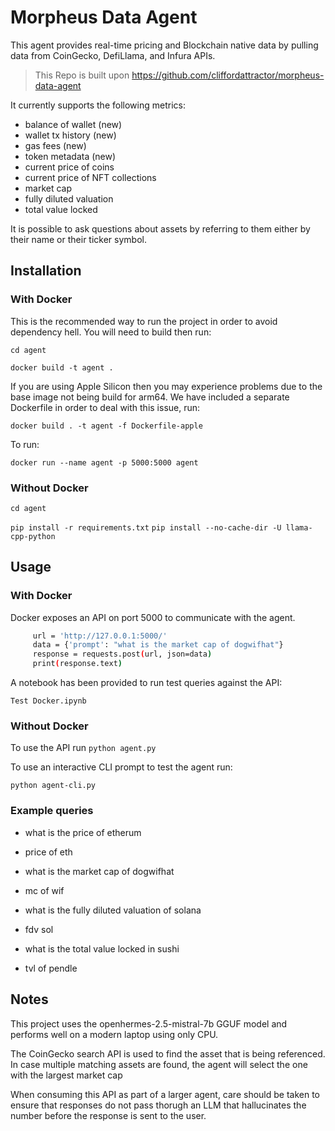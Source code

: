 # Morpheus Data Agent
This agent provides real-time pricing and Blockchain native data by pulling data from CoinGecko, DefiLlama, and Infura APIs.
> This Repo is built upon https://github.com/cliffordattractor/morpheus-data-agent

It currently supports the following metrics:
- balance of wallet (new) 
- wallet tx history (new)
- gas fees (new)
- token metadata (new)
- current price of coins
- current price of NFT collections
- market cap
- fully diluted valuation
- total value locked

It is possible to ask questions about assets by referring to them either by their name or their ticker symbol.

## Installation

### With Docker
This is the recommended way to run the project in order to avoid dependency hell.  You will need to build then run:

```cd agent```

```docker build -t agent .```

If you are using Apple Silicon then you may experience problems due to the base image not being build for arm64. We have included a separate Dockerfile in order to deal with this issue, run:

```docker build . -t agent -f Dockerfile-apple```

To run:

```docker run --name agent -p 5000:5000 agent```

### Without Docker

```cd agent```

```pip install -r requirements.txt```
```pip install --no-cache-dir -U llama-cpp-python```


## Usage

### With Docker

Docker exposes an API on port 5000 to communicate with the agent.

   ```sh
        url = 'http://127.0.0.1:5000/'
        data = {'prompt': "what is the market cap of dogwifhat"}
        response = requests.post(url, json=data)
        print(response.text)

   ```

A notebook has been provided to run test queries against the API:

```Test Docker.ipynb```

### Without Docker

To use the API run 
```python agent.py```

To use an interactive CLI prompt to test the agent run:

```python agent-cli.py```




### Example queries
* what is the price of etherum
* price of eth

* what is the market cap of dogwifhat
* mc of wif

* what is the fully diluted valuation of solana
* fdv sol

* what is the total value locked in sushi
* tvl of pendle

## Notes
This project uses the openhermes-2.5-mistral-7b GGUF model and performs well on a modern laptop using only CPU.

The CoinGecko search API is used to find the asset that is being referenced. In case multiple matching assets are found, the agent will select the one with the largest market cap

When consuming this API as part of a larger agent, care should be taken to ensure that responses do not pass thorugh an LLM that hallucinates the number before the response is sent to the user.
